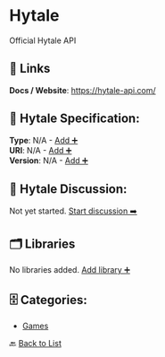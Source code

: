 # Hytale

Official Hytale API

##  🔗 Links
**Docs / Website**: https://hytale-api.com/

## 🧬 Hytale Specification:
**Type**: N/A - [Add ➕](https://github.com/apis-list/apis-list/edit/main/apis.yaml#L9582)  
**URI**: N/A - [Add ➕](https://github.com/apis-list/apis-list/edit/main/apis.yaml#L9582)  
**Version**: N/A - [Add ➕](https://github.com/apis-list/apis-list/edit/main/apis.yaml#L9582)

## 💬 Hytale Discussion:
Not yet started. [Start discussion ➡️](https://github.com/apis-list/apis-list/discussions/new)

## 🗂️ Libraries

No libraries added. [Add library ➕](https://github.com/apis-list/apis-list/edit/main/apis.yaml#L9582)    


## 🗄️ Categories:
- [Games](https://github.com/apis-list/apis-list#games-)

🔙  [Back to List](https://github.com/apis-list/apis-list)
